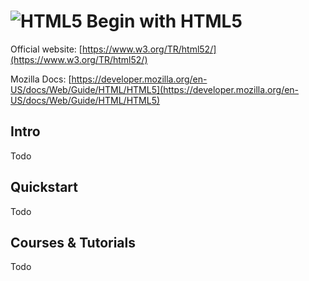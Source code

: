 # ![HTML5](https://rawgit.com/asankasri/begin-with-it-alpha/master/icons/html5.png "HTML5") Begin with HTML5

Official website: [https://www.w3.org/TR/html52/](https://www.w3.org/TR/html52/)

Mozilla Docs: [https://developer.mozilla.org/en-US/docs/Web/Guide/HTML/HTML5](https://developer.mozilla.org/en-US/docs/Web/Guide/HTML/HTML5)

## Intro

Todo

## Quickstart

Todo

## Courses & Tutorials

Todo
